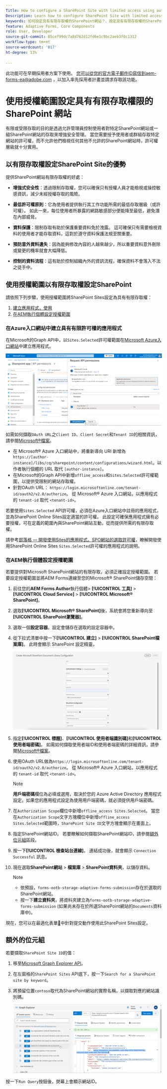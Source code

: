 ```yaml
---
Title: How to configure a SharePoint Site with limited access using authorization scope?
Description: Learn how to configure SharePoint Site with limited access using the authorization scope.
keywords: 如何設定具有有限存取權的SharePoint網站？、設定具有有限存取權的SharePoint、使用授權範圍來限制SharePoint網站的存取權。
feature: Adaptive Forms, Core Components
role: User, Developer
source-git-commit: 85cef99dc7a8d762d12fd6e1c9bc2aeb3f8c1312
workflow-type: tm+mt
source-wordcount: '817'
ht-degree: 13%

---
```



<span class="preview">此功能可在早期採用者方案下使用。 您可以從您的官方電子郵件ID寫信到aem-forms-ea@adobe.com ，以加入率先採用者計畫並請求存取該功能。</span>

# 使用授權範圍設定具有有限存取權限的 SharePoint 網站

有限或受限存取的目的是透過允許管理員控制使用者對特定SharePoint網站或一組SharePoint網站的存取來增強安全管理。 當您需要授予使用者或群組存取特定網站的許可權，而不允許他們檢視任何其他不允許的SharePoint網站時，許可權層級就十分實用。

## 以有限存取權設定SharePoint Site的優勢

提供SharePoint網站有限存取權的好處：

* **增強式安全性**：透過限制存取權，您可以確保只有授權人員才能檢視或操控敏感資訊，減少未經授權存取的風險。

* **最低許可權原則**：它為使用者提供執行其工作功能所需的最低存取層級（或許可權）。 如此一來，每位使用者所暴露的網路敏感部分便能降至最低，避免潛在內部威脅。

* **資料保護**：限制存取有助於保護重要資料免於洩露。 這可確保只有需要檢視資料的使用者才能存取資料，這對於遵守資料保護法規至關重要。

* **預防意外資料遺失**：因為能夠修改內容的人越來越少，所以重要資料意外刪除或變更的機率就會大幅降低。

* **控制的資料流程**：這有助於控制組織內外的資訊流程，確保資料不會落入不法之徒手中。

## 使用授權範圍以有限存取權設定SharePoint

請依照下列步驟，使用授權範圍將SharePoint Sites設定為具有有限存取權：

1. [建立應用程式，使用 ](#create-an-application-with-the-limited-permission-in-the-azure-portal)
1. [在AEM執行個體設定授權範圍](#set-the-authorization-scope-at-aem-instance)

### 在Azure入口網站中建立具有有限許可權的應用程式

在Microsoft的Graph API中，以`Sites.Selected`許可權範圍在[Microsoft Azure入口網站](https://portal.azure.com/#home)中建立應用程式。

![SharePoint選取的網站](/help/forms/assets/sharepoint-selected-site.png)

如需如何擷取`OAuth URL`之`Client ID`、`Client Secret`和`Tenant ID`的相關資訊，請參閱[Microsoft®檔案](https://learn.microsoft.com/en-us/graph/auth-register-app-v2)。
* 在 Microsoft® Azure 入口網站中，將重新導向 URI 新增為 `https://[author-instance]/libs/cq/sharepoint/content/configurations/wizard.html`。以作者執行個體的 URL 取代 `[author-instance]`。
* 在Microsoft的Graph API中新增`offline_access`和`Sites.Selected`許可權範圍，以提供受限制的網站存取權。
* 針對OAuth URL： `https://login.microsoftonline.com/tenant-id/oauth2/v2.0/authorize`。 從 Microsoft® Azure 入口網站，以應用程式的 `tenant-id` 取代 `<tenant-id>`。

若要使用`Sites.Selected` API許可權，必須在Azure入口網站中註冊的應用程式，並為SharePoint Online Sites設定適當的許可權。 此設定可確保應用程式擁有必要授權，可在定義的範圍內與SharePoint網站互動，從而提供所需的有限存取權。

請參考[部落格 — 開發使用Sites的應用程式。SPO網站的選取許可權](https://techcommunity.microsoft.com/t5/microsoft-sharepoint-blog/develop-applications-that-use-sites-selected-permissions-for-spo/ba-p/3790476)，瞭解開發使用SharePoint Online Sites `Sites.Selected`許可權的應用程式的說明。

### 在AEM執行個體設定授權範圍

若要提供對Microsoft SharePoint網站的有限存取，必須正確設定授權範圍。 若要設定授權範圍並將AEM Forms連線至您的Microsoft® SharePoint儲存空間：

1. 前往您的&#x200B;**AEM Forms Author**&#x200B;執行個體> **[!UICONTROL 工具]** > **[!UICONTROL Cloud Service]** > **[!UICONTROL Microsoft® SharePoint]**。
1. 選取&#x200B;**[!UICONTROL Microsoft® SharePoint]**&#x200B;後，系統會將您重新導向至&#x200B;**[!UICONTROL SharePoint瀏覽器]**。
1. 選取一個&#x200B;**設定容器**。設定會儲存在選取的設定容器中。
1. 從下拉式清單中按一下&#x200B;**[!UICONTROL 建立]** > **[!UICONTROL SharePoint檔案庫]**。 此時會顯示 SharePoint 設定精靈。

   ![SharePoint網站有限網站存取權](/help/forms/assets/sharepoint-doc-library-limited-scopes.png)

1. 指定&#x200B;**[!UICONTROL 標題]**、**[!UICONTROL 使用者端識別碼]**&#x200B;和&#x200B;**[!UICONTROL 使用者端密碼]**。 如需如何擷取使用者端ID和使用者端密碼的詳細資訊，請參閱[Microsoft®檔案](https://learn.microsoft.com/en-us/graph/auth-register-app-v2)。

1. 使用OAuth URL做為`https://login.microsoftonline.com/tenant-id/oauth2/v2.0/authorize`。 從 Microsoft® Azure 入口網站，以應用程式的 `tenant-id` 取代 `<tenant-id>`。

   >[!NOTE]
   >
   > **用戶端密碼**&#x200B;欄位為必填或選用，取決於您的 Azure Active Directory 應用程式設定。如果您的應用程式設定為使用用戶端密碼，就必須提供用戶端密碼。

1. 在`Authorization Scope`欄位中新增`offline_access Sites.Selected`。 當您在`Authorization Scope`文字方塊欄位中新增`offline_access Sites.Selected`範圍時，`SharePoint Site ID`文字方塊會顯示在畫面上。

1. 指定SharePoint網站ID。 若要瞭解如何擷取SharePoint網站ID，請參閱[額外位元組](#extra-bytes)區段。

1. 按一下&#x200B;**[!UICONTROL 檢查站台連線]**。 連結成功後，就會顯示 `Connection Successful` 訊息。

1. 現在選取&#x200B;**SharePoint網站** > **檔案庫** > **SharePoint資料夾**，以儲存資料。

   >[!NOTE]
   >
   >* 依預設，`forms-ootb-storage-adaptive-forms-submission`存在於選取的SharePoint網站。
   >* 按一下&#x200B;**建立資料夾**，將資料夾建立為`forms-ootb-storage-adaptive-forms-submission` (如果尚未存在於所選SharePoint網站的`Documents`資料庫中)。

現在，您可以在最適化表單[&#128279;](/help/forms/configure-submit-action-sharepoint.md#use-sharepoint-document-library-configuration-in-an-adaptive-form-use-sharepoint-configuartion-in-af)中針對提交動作使用此SharePoint Sites設定。

## 額外的位元組

若要擷取`SharePoint Site ID`的值：
1. 移至[Microsoft Graph Explorer API](https://developer.microsoft.com/en-us/graph/graph-explorer)。
1. 在左窗格的`SharePoint Sites` API底下，按一下`Search for a SharePoint site by keyword`。
1. 將預留位置`contoso`取代為SharePoint網站的實際名稱，以擷取對應的網站識別碼。

   ![SharePoint檔案庫ID](/help/forms/assets/sharepoint-site-id.png)

按一下`Run Query`按鈕後，熒幕上會顯示網站ID。